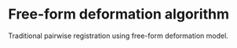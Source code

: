 # Free-form deformation algorithm

Traditional pairwise registration using free-form deformation model.
